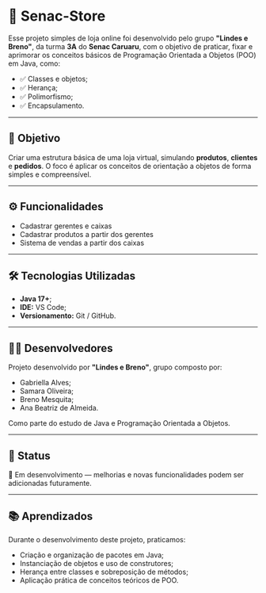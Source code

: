 # 🛒 Senac-Store

Esse projeto simples de loja online foi desenvolvido pelo grupo **"Lindes e Breno"**, da turma **3A** do **Senac Caruaru**, com o objetivo de praticar, fixar e aprimorar os conceitos básicos de Programação Orientada a Objetos (POO) em Java, como:

- ✅ Classes e objetos;
- ✅ Herança;
- ✅ Polimorfismo;
- ✅ Encapsulamento.

---

## 🎯 Objetivo

Criar uma estrutura básica de uma loja virtual, simulando **produtos**, **clientes** e **pedidos**. O foco é aplicar os conceitos de orientação a objetos de forma simples e compreensível.

---

## ⚙️ Funcionalidades

- Cadastrar gerentes e caixas
- Cadastrar produtos a partir dos gerentes
- Sistema de vendas a partir dos caixas

---

## 🛠️ Tecnologias Utilizadas

- **Java 17+**;
- **IDE:** VS Code;
- **Versionamento:** Git / GitHub.

---

## 👩‍💻 Desenvolvedores

Projeto desenvolvido por **"Lindes e Breno"**, grupo composto por:

- Gabriella Alves;
- Samara Oliveira;
- Breno Mesquita;
- Ana Beatriz de Almeida.

Como parte do estudo de Java e Programação Orientada a Objetos.

---

## 🚧 Status

📌 Em desenvolvimento — melhorias e novas funcionalidades podem ser adicionadas futuramente.

---

## 📚 Aprendizados

Durante o desenvolvimento deste projeto, praticamos:

- Criação e organização de pacotes em Java;
- Instanciação de objetos e uso de construtores;
- Herança entre classes e sobreposição de métodos;  
- Aplicação prática de conceitos teóricos de POO.

